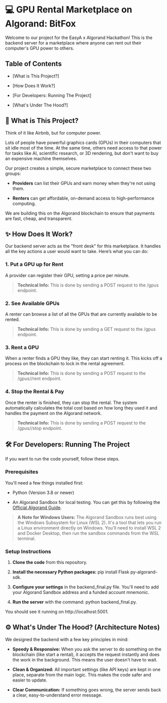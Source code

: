 💻 GPU Rental Marketplace on Algorand: BitFox
=====================================

Welcome to our project for the EasyA x Algorand Hackathon! This is the backend server for a marketplace where anyone can rent out their computer's GPU power to others.

Table of Contents
-----------------

*   [What is This Project?]
    
*   [How Does It Work?]
    
*   [For Developers: Running The Project]
    
*   [What's Under The Hood?]
    

🤔 What is This Project?
------------------------

Think of it like Airbnb, but for computer power.

Lots of people have powerful graphics cards (GPUs) in their computers that sit idle most of the time. At the same time, others need access to that power for tasks like AI, scientific research, or 3D rendering, but don't want to buy an expensive machine themselves.

Our project creates a simple, secure marketplace to connect these two groups:

*   **Providers** can list their GPUs and earn money when they're not using them.
    
*   **Renters** can get affordable, on-demand access to high-performance computing.
    

We are building this on the Algorand blockchain to ensure that payments are fast, cheap, and transparent.

✨ How Does It Work?
-------------------

Our backend server acts as the "front desk" for this marketplace. It handles all the key actions a user would want to take. Here’s what you can do:

### 1\. Put a GPU up for Rent

A provider can register their GPU, setting a price per minute.

> **Technical Info:** This is done by sending a POST request to the /gpus endpoint.

### 2\. See Available GPUs

A renter can browse a list of all the GPUs that are currently available to be rented.

> **Technical Info:** This is done by sending a GET request to the /gpus endpoint.

### 3\. Rent a GPU

When a renter finds a GPU they like, they can start renting it. This kicks off a process on the blockchain to lock in the rental agreement.

> **Technical Info:** This is done by sending a POST request to the /gpus//rent endpoint.

### 4\. Stop the Rental & Pay

Once the renter is finished, they can stop the rental. The system automatically calculates the total cost based on how long they used it and handles the payment on the Algorand network.

> **Technical Info:** This is done by sending a POST request to the /gpus//stop endpoint.

🛠️ For Developers: Running The Project
---------------------------------------

If you want to run the code yourself, follow these steps.

### Prerequisites

You'll need a few things installed first:

*   Python (Version 3.8 or newer)
    
*   An Algorand Sandbox for local testing. You can get this by following the [Official Algorand Guide](https://www.google.com/search?q=https://developer.algorand.org/docs/run-a-node/setup/install/#sandbox-and-docker).
    

> **A Note for Windows Users:** The Algorand Sandbox runs best using the Windows Subsystem for Linux (WSL 2). It's a tool that lets you run a Linux environment directly on Windows. You'll need to install WSL 2 and Docker Desktop, then run the sandbox commands from the WSL terminal.

### Setup Instructions

1.  **Clone the code** from this repository.
    
2.  **Install the necessary Python packages:** pip install Flask py-algorand-sdk.
    
3.  **Configure your settings** in the backend\_final.py file. You'll need to add your Algorand Sandbox address and a funded account mnemonic.
    
4.  **Run the server** with the command: python backend\_final.py.
    

You should see it running on http://localhost:5001.

⚙️ What's Under The Hood? (Architecture Notes)
----------------------------------------------

We designed the backend with a few key principles in mind:

*   **Speedy & Responsive:** When you ask the server to do something on the blockchain (like start a rental), it accepts the request instantly and does the work in the background. This means the user doesn't have to wait.
    
*   **Clean & Organized:** All important settings (like API keys) are kept in one place, separate from the main logic. This makes the code safer and easier to update.
    
*   **Clear Communication:** If something goes wrong, the server sends back a clear, easy-to-understand error message.